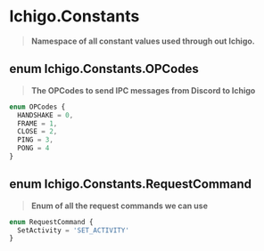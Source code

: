 # Ichigo.Constants
> **Namespace of all constant values used through out Ichigo.**

## enum Ichigo.Constants.OPCodes
> **The OPCodes to send IPC messages from Discord to Ichigo**

```ts
enum OPCodes {
  HANDSHAKE = 0,
  FRAME = 1,
  CLOSE = 2,
  PING = 3,
  PONG = 4
}
```

## enum Ichigo.Constants.RequestCommand
> **Enum of all the request commands we can use**

```ts
enum RequestCommand {
  SetActivity = 'SET_ACTIVITY'
}
```